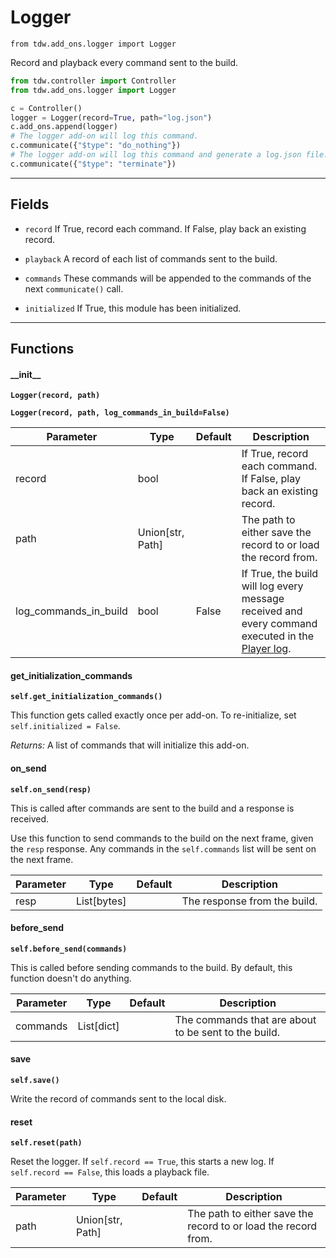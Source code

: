 # Logger

`from tdw.add_ons.logger import Logger`

Record and playback every command sent to the build.

```python
from tdw.controller import Controller
from tdw.add_ons.logger import Logger

c = Controller()
logger = Logger(record=True, path="log.json")
c.add_ons.append(logger)
# The logger add-on will log this command.
c.communicate({"$type": "do_nothing"})
# The logger add-on will log this command and generate a log.json file.
c.communicate({"$type": "terminate"})
```

***

## Fields

- `record` If True, record each command. If False, play back an existing record.

- `playback` A record of each list of commands sent to the build.

- `commands` These commands will be appended to the commands of the next `communicate()` call.

- `initialized` If True, this module has been initialized.

***

## Functions

#### \_\_init\_\_

**`Logger(record, path)`**

**`Logger(record, path, log_commands_in_build=False)`**

| Parameter | Type | Default | Description |
| --- | --- | --- | --- |
| record |  bool |  | If True, record each command. If False, play back an existing record. |
| path |  Union[str, Path] |  | The path to either save the record to or load the record from. |
| log_commands_in_build |  bool  | False | If True, the build will log every message received and every command executed in the [Player log](https://docs.unity3d.com/Manual/LogFiles.html). |

#### get_initialization_commands

**`self.get_initialization_commands()`**

This function gets called exactly once per add-on. To re-initialize, set `self.initialized = False`.

_Returns:_  A list of commands that will initialize this add-on.

#### on_send

**`self.on_send(resp)`**

This is called after commands are sent to the build and a response is received.

Use this function to send commands to the build on the next frame, given the `resp` response.
Any commands in the `self.commands` list will be sent on the next frame.

| Parameter | Type | Default | Description |
| --- | --- | --- | --- |
| resp |  List[bytes] |  | The response from the build. |

#### before_send

**`self.before_send(commands)`**

This is called before sending commands to the build. By default, this function doesn't do anything.

| Parameter | Type | Default | Description |
| --- | --- | --- | --- |
| commands |  List[dict] |  | The commands that are about to be sent to the build. |

#### save

**`self.save()`**

Write the record of commands sent to the local disk.

#### reset

**`self.reset(path)`**

Reset the logger. If `self.record == True`, this starts a new log. If `self.record == False`, this loads a playback file.

| Parameter | Type | Default | Description |
| --- | --- | --- | --- |
| path |  Union[str, Path] |  | The path to either save the record to or load the record from. |